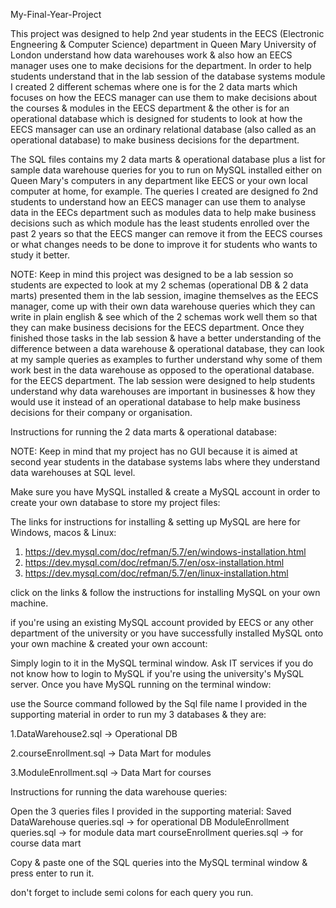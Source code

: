 My-Final-Year-Project

This project was designed to help 2nd year students in the EECS (Electronic Engneering & Computer Science) department in Queen Mary University of London understand how data warehouses work & also how an EECS manager uses one to make decisions for the department. In order to help students understand that in the lab session of the database systems module I created 2 different schemas where one is for the 2 data marts which focuses on how the EECS manager can use them to make decisions about the courses & modules in the EECS department & the other is for an operational database which is designed for students to look at how the EECS mansager can use an ordinary relational database (also called as an operational database) to make business decisions for the department.

The SQL files contains my 2 data marts & operational database plus a list for sample data warehouse queries for you to run on MySQL installed either on Queen Mary's computers in any department like EECS or your own local computer at home, for example. The queries I created are designed fo 2nd students to understand how an EECS manager can use them to analyse data in the EECs department such as modules data to help make business decisions such as which module has the least students enrolled over the past 2 years so that the EECS manger  can remove it from the EECS courses or what changes needs to be done to improve it for students who wants to study it better.

NOTE: Keep in mind this project was designed to be a lab session so students are expected to look at my 2 schemas (operational DB & 2 data marts) presented them in the lab session, imagine themselves as the EECS manager, come up with their own data warehouse queries which they can write in plain english & see which of the 2 schemas work well them so that they can make business decisions for the EECS department. Once they finished those tasks in the lab session & have a better understanding of the difference between a data warehouse & operational database, they can look at my sample queries as examples to further understand why some of them work best in the data warehouse as opposed to the operational database. for the EECS department. The lab session were designed to help students understand why data warehouses are important in businesses & how they would use it instead of an operational database to help make business decisions for their company or organisation.

Instructions for running the 2 data marts & operational database:

NOTE: Keep in mind that my project has no GUI because it is aimed at second year students in the database systems labs where they understand data warehouses at SQL level.

Make sure you have MySQL installed & create a MySQL account in order to create your own database to store my project files:

The links for instructions for installing & setting up MySQL are here for Windows, macos & Linux: 
1. https://dev.mysql.com/doc/refman/5.7/en/windows-installation.html 
2. https://dev.mysql.com/doc/refman/5.7/en/osx-installation.html 
3. https://dev.mysql.com/doc/refman/5.7/en/linux-installation.html 

click on the links & follow the instructions for installing MySQL on your own machine.

if you're using an existing MySQL account provided by EECS or any other department of the university or you have successfully installed MySQL onto your own machine & created your own account:

Simply login to it in the MySQL terminal window.
Ask IT services if you do not know how to login to MySQL if you're using the university's MySQL server.
Once you have MySQL running on the terminal window:

use the Source command followed by the Sql file name I provided in the supporting material in order to run my 3 databases & they are: 

1.DataWarehouse2.sql -> Operational DB 

2.courseEnrollment.sql -> Data Mart for modules 

3.ModuleEnrollment.sql -> Data Mart for courses


Instructions for running the data warehouse queries:

Open the 3 queries files I provided in the supporting material: Saved DataWarehouse queries.sql -> for operational DB ModuleEnrollment queries.sql -> for module data mart courseEnrollment queries.sql -> for course data mart

Copy & paste one of the SQL queries into the MySQL terminal window & press enter to run it.

don't forget to include semi colons for each query you run.